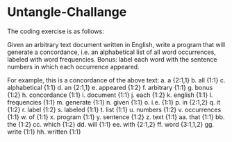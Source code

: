 # Untangle-Challange

The coding exercise is as follows:


Given an arbitrary text document written in English, write a program that will generate a concordance, i.e. an alphabetical list of all word occurrences, labeled with word frequencies. 
Bonus: label each word with the sentence numbers in which each occurrence appeared.

For example, this is a concordance of the above text:
a.       a                              {2:1,1}
b.      all                           {1:1}
c.       alphabetical       {1:1}
d.      an                           {2:1,1}
e.      appeared            {1:2}
f.        arbitrary              {1:1}
g.       bonus                   {1:2}
h.      concordance      {1:1}
i.        document           {1:1}
j.        each                      {1:2}
k.       english                 {1:1}
l.        frequencies       {1:1}
m.    generate             {1:1}
n.      given                     {1:1}
o.      i.e.                         {1:1}
p.      in                            {2:1,2}
q.      it                             {1:2}
r.        label                      {1:2}
s.       labeled                                {1:1}
t.        list                          {1:1}
u.      numbers              {1:2}
v.       occurrences       {1:1}
w.     of                            {1:1}
x.       program               {1:1}
y.       sentence             {1:2}
z.       text                        {1:1}
aa.   that                        {1:1}
bb.  the                         {1:2}
cc.    which                    {1:2}
dd.  will                         {1:1}
ee.  with                       {2:1,2}
ff.     word                      {3:1,1,2}
gg.   write                     {1:1}
hh.  written                 {1:1}
